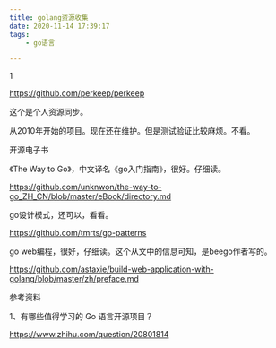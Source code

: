 ```yaml
---
title: golang资源收集
date: 2020-11-14 17:39:17
tags:
	- go语言

---
```


1



https://github.com/perkeep/perkeep

这个是个人资源同步。

从2010年开始的项目。现在还在维护。但是测试验证比较麻烦。不看。



开源电子书

《The Way to Go》，中文译名《go入门指南》，很好。仔细读。

https://github.com/unknwon/the-way-to-go_ZH_CN/blob/master/eBook/directory.md



go设计模式，还可以，看看。

https://github.com/tmrts/go-patterns



go web编程，很好，仔细读。这个从文中的信息可知，是beego作者写的。

https://github.com/astaxie/build-web-application-with-golang/blob/master/zh/preface.md





参考资料

1、有哪些值得学习的 Go 语言开源项目？

https://www.zhihu.com/question/20801814

